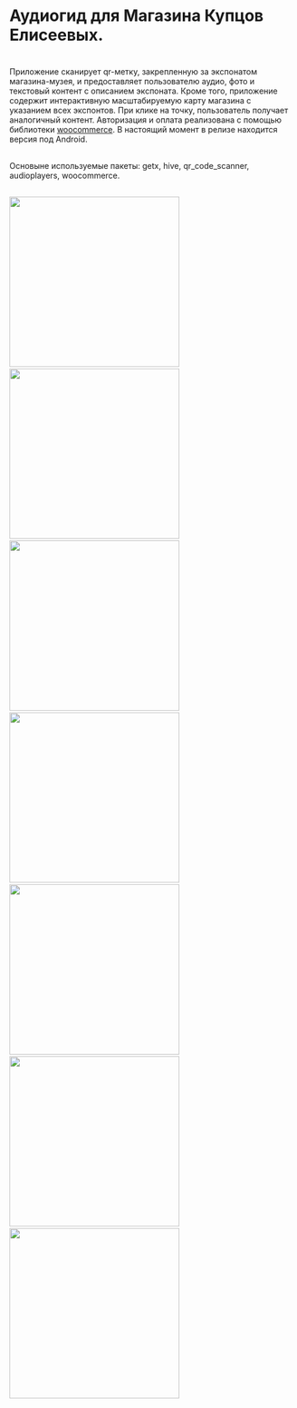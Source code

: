# Аудиогид для Магазина Купцов Елисеевых.

#
Приложение сканирует qr-метку, закрепленную за экспонатом магазина-музея, и предоставляет пользователю аудио, фото и текстовый контент с описанием экспоната.
Кроме того, приложение содержит интерактивную масштабируемую карту магазина с указанием всех экспонтов. При клике на точку, пользователь получает аналогичный контент. Авторизация и оплата реализована с помощью библиотеки <a href="https://woocommerce.com/">woocommerce</a>. В настоящий момент в релизе находится версия под Android.
##
Основыне используемые пакеты: getx, hive, qr_code_scanner, audioplayers, woocommerce.
##

<div>
  <img src="https://github.com/Ro200ok/gudeMKEdemo/blob/main/assets/1.jpg" width="300"/>&nbsp
  <img src="https://github.com/Ro200ok/gudeMKEdemo/blob/main/assets/2.jpg" width="300"/>&nbsp
  <img src="https://github.com/Ro200ok/gudeMKEdemo/blob/main/assets/3.jpg" width="300"/>&nbsp
  <img src="https://github.com/Ro200ok/gudeMKEdemo/blob/main/assets/4.jpg" width="300"/>&nbsp
  <img src="https://github.com/Ro200ok/gudeMKEdemo/blob/main/assets/5.jpg" width="300"/>&nbsp
  <img src="https://github.com/Ro200ok/gudeMKEdemo/blob/main/assets/6.jpg" width="300"/>&nbsp
  <img src="https://github.com/Ro200ok/gudeMKEdemo/blob/main/assets/7.jpg" width="300"/>&nbsp
 
  
  <!-- <img src="https://github.com/devicons/devicon/blob/master/icons/redux/redux-original.svg" title="redux" alt="redux" width="40" height="40"/>&nbsp; -->
</div>
